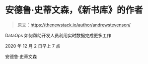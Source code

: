 # 安德鲁·史蒂文森，《新书库》的作者

> 原文：<https://thenewstack.io/author/andrewstevenson/>

DataOps 如何帮助开发人员利用实时数据完成更多工作

2020 年 12 月 2 日早上 7 点

安德鲁·史蒂文森